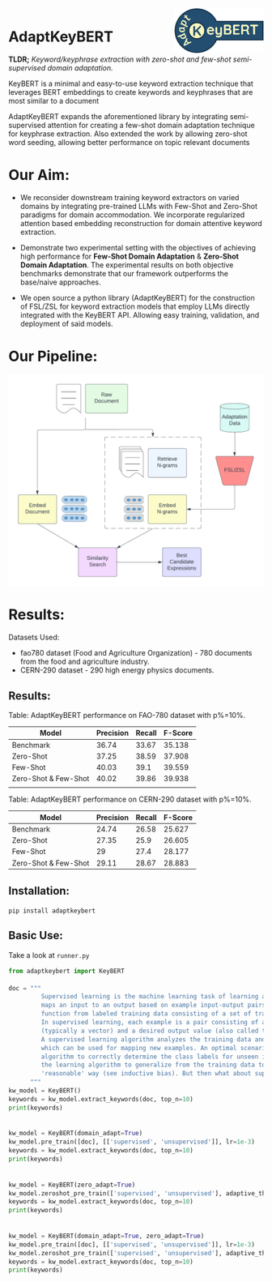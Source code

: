 <img src="https://github.com/AmanPriyanshu/AdaptKeyBERT/blob/master/images/keybert_logo.png" width="35%" height="35%" align="right" />

# AdaptKeyBERT

**TLDR;** *Keyword/keyphrase extraction with zero-shot and few-shot semi-supervised domain adaptation.*

KeyBERT is a minimal and easy-to-use keyword extraction technique that leverages BERT embeddings to create keywords and keyphrases that are most similar to a document

AdaptKeyBERT expands the aforementioned library by integrating semi-supervised attention for creating a few-shot domain adaptation technique for keyphrase extraction. Also extended the work by allowing zero-shot word seeding, allowing better performance on topic relevant documents

# Our Aim:

* We reconsider downstream training keyword extractors on varied domains by integrating pre-trained LLMs with Few-Shot and Zero-Shot paradigms for domain accommodation. We incorporate regularized attention based embedding reconstruction for domain attentive keyword extraction.

* Demonstrate two experimental setting with the objectives of achieving high performance for **Few-Shot Domain Adaptation** & **Zero-Shot Domain Adaptation**. The experimental results on both objective benchmarks demonstrate that our framework outperforms the base/naive approaches.

* We open source a python library (AdaptKeyBERT) for the construction of FSL/ZSL for keyword extraction models that employ LLMs directly integrated with the KeyBERT API. Allowing easy training, validation, and deployment of said models.


# Our Pipeline:

<img src="https://github.com/AmanPriyanshu/AdaptKeyBERT/blob/master/images/flowcharts.png" align="center" />

# Results: 

Datasets Used: 

* fao780 dataset (Food and Agriculture Organization) - 780 documents from the food and agriculture industry.
* CERN-290 dataset - 290 high energy physics documents.

## Results: 

Table: AdaptKeyBERT performance on FAO-780 dataset with p%=10%.

| Model                | Precision | Recall | F-Score |
|----------------------|--------------------|-----------------|------------------|
| Benchmark            | 36.74              | 33.67           | 35.138           |
| Zero-Shot            | 37.25              | 38.59           | 37.908           |
| Few-Shot             | 40.03              | 39.1            | 39.559           |
| Zero-Shot & Few-Shot | 40.02              | 39.86           | 39.938           |
|                      |                    |                 |                  |


Table: AdaptKeyBERT performance on CERN-290 dataset with p%=10%.

| Model                | Precision | Recall | F-Score |
|----------------------|-----------|--------|------------------|
| Benchmark            | 24.74     | 26.58  | 25.627           |
| Zero-Shot            | 27.35     | 25.9   | 26.605           |
| Few-Shot             | 29        | 27.4   | 28.177           |
| Zero-Shot & Few-Shot | 29.11     | 28.67  | 28.883           |


## Installation:

`pip install adaptkeybert`

## Basic Use:

Take a look at `runner.py`

```py
from adaptkeybert import KeyBERT

doc = """
         Supervised learning is the machine learning task of learning a function that
         maps an input to an output based on example input-output pairs. It infers a
         function from labeled training data consisting of a set of training examples.
         In supervised learning, each example is a pair consisting of an input object
         (typically a vector) and a desired output value (also called the supervisory signal).
         A supervised learning algorithm analyzes the training data and produces an inferred function,
         which can be used for mapping new examples. An optimal scenario will allow for the
         algorithm to correctly determine the class labels for unseen instances. This requires
         the learning algorithm to generalize from the training data to unseen situations in a
         'reasonable' way (see inductive bias). But then what about supervision and unsupervision, what happens to unsupervised learning.
      """
kw_model = KeyBERT()
keywords = kw_model.extract_keywords(doc, top_n=10)
print(keywords)


kw_model = KeyBERT(domain_adapt=True)
kw_model.pre_train([doc], [['supervised', 'unsupervised']], lr=1e-3)
keywords = kw_model.extract_keywords(doc, top_n=10)
print(keywords)


kw_model = KeyBERT(zero_adapt=True)
kw_model.zeroshot_pre_train(['supervised', 'unsupervised'], adaptive_thr=0.15)
keywords = kw_model.extract_keywords(doc, top_n=10)
print(keywords)


kw_model = KeyBERT(domain_adapt=True, zero_adapt=True)
kw_model.pre_train([doc], [['supervised', 'unsupervised']], lr=1e-3)
kw_model.zeroshot_pre_train(['supervised', 'unsupervised'], adaptive_thr=0.15)
keywords = kw_model.extract_keywords(doc, top_n=10)
print(keywords)

```
